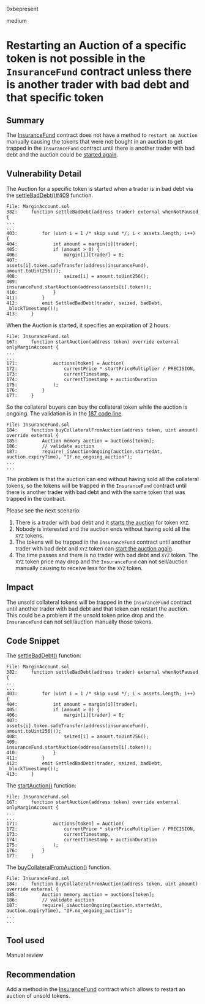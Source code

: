 0xbepresent

medium

# Restarting an Auction of a specific token is not possible in the `InsuranceFund` contract unless there is another trader with bad debt and that specific token

## Summary

The [InsuranceFund](https://github.com/sherlock-audit/2023-04-hubble-exchange/blob/main/hubble-protocol/contracts/InsuranceFund.sol) contract does not have a method to `restart an Auction` manually causing the tokens that were not bought in an auction to get trapped in the `InsuranceFund` contract until there is another trader with bad debt and the auction could be [started again](https://github.com/sherlock-audit/2023-04-hubble-exchange/blob/main/hubble-protocol/contracts/MarginAccount.sol#L409).

## Vulnerability Detail

The Auction for a specific token is started when a trader is in bad debt via the [settleBadDebt()#409](https://github.com/sherlock-audit/2023-04-hubble-exchange/blob/main/hubble-protocol/contracts/MarginAccount.sol#L409) function.

```solidity
File: MarginAccount.sol
382:     function settleBadDebt(address trader) external whenNotPaused {
...
...
403:         for (uint i = 1 /* skip vusd */; i < assets.length; i++) {
404:             int amount = margin[i][trader];
405:             if (amount > 0) {
406:                 margin[i][trader] = 0;
407:                 assets[i].token.safeTransfer(address(insuranceFund), amount.toUint256());
408:                 seized[i] = amount.toUint256();
409:                 insuranceFund.startAuction(address(assets[i].token));
410:             }
411:         }
412:         emit SettledBadDebt(trader, seized, badDebt, _blockTimestamp());
413:     }
```

When the Auction is started, it specifies an expiration of 2 hours.

```solidity
File: InsuranceFund.sol
167:     function startAuction(address token) override external onlyMarginAccount {
...
...
171:             auctions[token] = Auction(
172:                 currentPrice * startPriceMultiplier / PRECISION,
173:                 currentTimestamp,
174:                 currentTimestamp + auctionDuration
175:             );
176:         }
177:     }
```

So the collateral buyers can buy the collateral token while the auction is ongoing. The validation is in the [187 code line](https://github.com/sherlock-audit/2023-04-hubble-exchange/blob/main/hubble-protocol/contracts/InsuranceFund.sol#L187).

```solidity
File: InsuranceFund.sol
184:     function buyCollateralFromAuction(address token, uint amount) override external {
185:         Auction memory auction = auctions[token];
186:         // validate auction
187:         require(_isAuctionOngoing(auction.startedAt, auction.expiryTime), "IF.no_ongoing_auction");
...
...
```

The problem is that the auction can end without having sold all the collateral tokens, so the tokens will be trapped in the `InsuranceFund` contract until there is another trader with bad debt and with the same token that was trapped in the contract.

Please see the next scenario:

1. There is a trader with bad debt and it [starts the auction](https://github.com/sherlock-audit/2023-04-hubble-exchange/blob/main/hubble-protocol/contracts/MarginAccount.sol#L409) for token `XYZ`.
2. Nobody is interested and the auction ends without having sold all the `XYZ` tokens.
3. The tokens will be trapped in the `InsuranceFund` contract until another trader with bad debt and `XYZ` token can [start the auction again](https://github.com/sherlock-audit/2023-04-hubble-exchange/blob/main/hubble-protocol/contracts/MarginAccount.sol#L409).
4. The time passes and there is no trader with bad debt and `XYZ` token. The `XYZ` token price may drop and the `InsuranceFund` can not sell/auction manually causing to receive less for the `XYZ` token.

## Impact

The unsold collateral tokens will be trapped in the `InsuranceFund` contract until another trader with bad debt and that token can restart the auction. This could be a problem if the unsold token price drop and the `InsuranceFund` can not sell/auction manually those tokens.

## Code Snippet

The [settleBadDebt()](https://github.com/sherlock-audit/2023-04-hubble-exchange/blob/main/hubble-protocol/contracts/MarginAccount.sol#L382) function:

```solidity
File: MarginAccount.sol
382:     function settleBadDebt(address trader) external whenNotPaused {
...
...
403:         for (uint i = 1 /* skip vusd */; i < assets.length; i++) {
404:             int amount = margin[i][trader];
405:             if (amount > 0) {
406:                 margin[i][trader] = 0;
407:                 assets[i].token.safeTransfer(address(insuranceFund), amount.toUint256());
408:                 seized[i] = amount.toUint256();
409:                 insuranceFund.startAuction(address(assets[i].token));
410:             }
411:         }
412:         emit SettledBadDebt(trader, seized, badDebt, _blockTimestamp());
413:     }
```

The [startAuction()](https://github.com/sherlock-audit/2023-04-hubble-exchange/blob/main/hubble-protocol/contracts/InsuranceFund.sol#L167) function:

```solidity
File: InsuranceFund.sol
167:     function startAuction(address token) override external onlyMarginAccount {
...
...
171:             auctions[token] = Auction(
172:                 currentPrice * startPriceMultiplier / PRECISION,
173:                 currentTimestamp,
174:                 currentTimestamp + auctionDuration
175:             );
176:         }
177:     }
```

The [buyCollateralFromAuction()](https://github.com/sherlock-audit/2023-04-hubble-exchange/blob/main/hubble-protocol/contracts/InsuranceFund.sol#L184) function.

```solidity
File: InsuranceFund.sol
184:     function buyCollateralFromAuction(address token, uint amount) override external {
185:         Auction memory auction = auctions[token];
186:         // validate auction
187:         require(_isAuctionOngoing(auction.startedAt, auction.expiryTime), "IF.no_ongoing_auction");
...
...
```

## Tool used

Manual review

## Recommendation

Add a method in the [InsuranceFund](https://github.com/sherlock-audit/2023-04-hubble-exchange/blob/main/hubble-protocol/contracts/InsuranceFund.sol) contract which allows to restart an auction of unsold tokens.